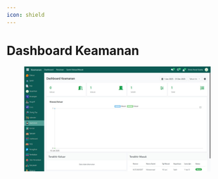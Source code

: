```yaml
---
icon: shield
---
```


# Dashboard Keamanan

<figure><img src="../../.gitbook/assets/image (80).png" alt=""><figcaption></figcaption></figure>
